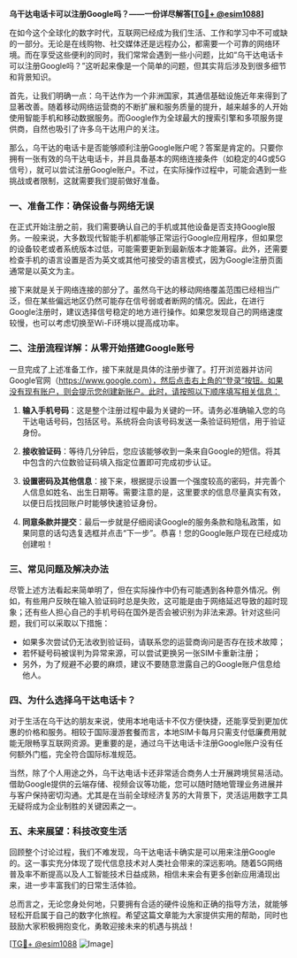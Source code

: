 **乌干达电话卡可以注册Google吗？——一份详尽解答[[TG💪+ @esim1088](https://t.me/s/esim1088)]**

在如今这个全球化的数字时代，互联网已经成为我们生活、工作和学习中不可或缺的一部分。无论是在线购物、社交媒体还是远程办公，都需要一个可靠的网络环境。而在享受这些便利的同时，我们常常会遇到一些小问题，比如“乌干达电话卡可以注册Google吗？”这听起来像是一个简单的问题，但其实背后涉及到很多细节和背景知识。

首先，让我们明确一点：乌干达作为一个非洲国家，其通信基础设施近年来得到了显著改善。随着移动网络运营商的不断扩展和服务质量的提升，越来越多的人开始使用智能手机和移动数据服务。而Google作为全球最大的搜索引擎和多项服务提供商，自然也吸引了许多乌干达用户的关注。

那么，乌干达的电话卡是否能够顺利注册Google账户呢？答案是肯定的。只要你拥有一张有效的乌干达电话卡，并且具备基本的网络连接条件（如稳定的4G或5G信号），就可以尝试注册Google账户。不过，在实际操作过程中，可能会遇到一些挑战或者限制，这就需要我们提前做好准备。

### 一、准备工作：确保设备与网络无误

在正式开始注册之前，我们需要确认自己的手机或其他设备是否支持Google服务。一般来说，大多数现代智能手机都能够正常运行Google应用程序，但如果您的设备较老或者系统版本过低，可能需要更新到最新版本才能兼容。此外，还需要检查手机的语言设置是否为英文或其他可接受的语言模式，因为Google注册页面通常是以英文为主。

接下来就是关于网络连接的部分了。虽然乌干达的移动网络覆盖范围已经相当广泛，但在某些偏远地区仍然可能存在信号弱或者断网的情况。因此，在进行Google注册时，建议选择信号稳定的地方进行操作。如果您发现自己的网络速度较慢，也可以考虑切换至Wi-Fi环境以提高成功率。

### 二、注册流程详解：从零开始搭建Google账号

一旦完成了上述准备工作，接下来就是具体的注册步骤了。打开浏览器并访问Google官网（https://www.google.com），然后点击右上角的“登录”按钮。如果没有现有账户，则会提示您创建新账户。此时，请按照以下顺序填写相关信息：

1. **输入手机号码**：这是整个注册过程中最为关键的一环。请务必准确输入您的乌干达电话号码，包括区号。系统将会向该号码发送一条验证码短信，用于验证身份。
   
2. **接收验证码**：等待几分钟后，您应该能够收到一条来自Google的短信。将其中包含的六位数验证码填入指定位置即可完成初步认证。

3. **设置密码及其他信息**：接下来，根据提示设置一个强度较高的密码，并完善个人信息如姓名、出生日期等。需要注意的是，这里要求的信息尽量真实有效，以便日后找回账户时能够快速验证身份。

4. **同意条款并提交**：最后一步就是仔细阅读Google的服务条款和隐私政策，如果同意的话勾选复选框并点击“下一步”。恭喜！您的Google账户现在已经成功创建啦！

### 三、常见问题及解决办法

尽管上述方法看起来简单明了，但在实际操作中仍有可能遇到各种意外情况。例如，有些用户反映在输入验证码时总是失败，这可能是由于网络延迟导致的超时现象；还有些人担心自己的手机号码在国外是否会被识别为非法来源。针对这些问题，我们可以采取以下措施：

- 如果多次尝试仍无法收到验证码，请联系您的运营商询问是否存在技术故障；
- 若怀疑号码被误判为异常来源，可以尝试更换另一张SIM卡重新注册；
- 另外，为了规避不必要的麻烦，建议不要随意泄露自己的Google账户信息给他人。

### 四、为什么选择乌干达电话卡？

对于生活在乌干达的朋友来说，使用本地电话卡不仅方便快捷，还能享受到更加优惠的价格和服务。相较于国际漫游套餐而言，本地SIM卡每月只需支付低廉费用就能无限畅享互联网资源。更重要的是，通过乌干达电话卡注册Google账户没有任何额外门槛，完全符合国际标准规范。

当然，除了个人用途之外，乌干达电话卡还非常适合商务人士开展跨境贸易活动。借助Google提供的云端存储、视频会议等功能，您可以随时随地管理业务进展并与客户保持密切沟通。尤其是在当前全球经济复苏的大背景下，灵活运用数字工具无疑将成为企业制胜的关键因素之一。

### 五、未来展望：科技改变生活

回顾整个讨论过程，我们不难发现，乌干达电话卡确实是可以用来注册Google的。这一事实充分体现了现代信息技术对人类社会带来的深远影响。随着5G网络普及率不断提高以及人工智能技术日益成熟，相信未来会有更多创新应用涌现出来，进一步丰富我们的日常生活体验。

总而言之，无论您身处何地，只要拥有合适的硬件设施和正确的指导方法，就能够轻松开启属于自己的数字化旅程。希望这篇文章能为大家提供实用的帮助，同时也鼓励大家积极拥抱变化，勇敢迎接未来的机遇与挑战！

[[TG💪+ @esim1088](https://t.me/s/esim1088) ![Image](https://i.postimg.cc/4NQfJmqS/Snipaste-2025-05-13-00-14-12.png)]